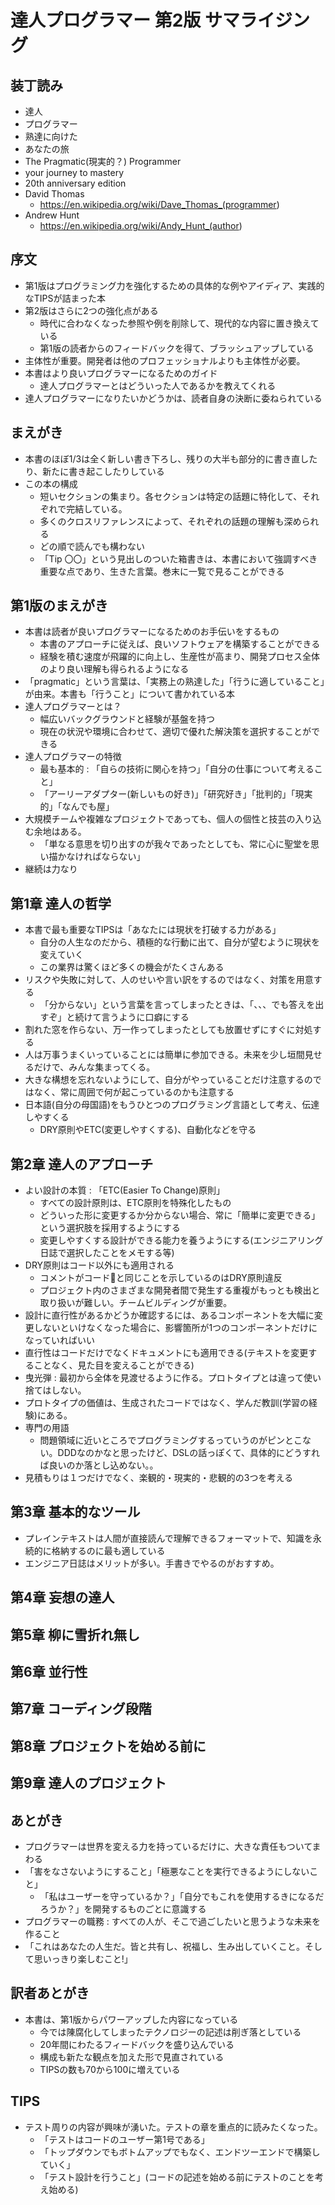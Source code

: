 # 達人プログラマー 第2版 サマライジング

## 装丁読み

- 達人
- プログラマー
- 熟達に向けた
- あなたの旅
- The Pragmatic(現実的？) Programmer
- your journey to mastery
- 20th anniversary edition
- David Thomas
  - <https://en.wikipedia.org/wiki/Dave_Thomas_(programmer>)
- Andrew Hunt
  - <https://en.wikipedia.org/wiki/Andy_Hunt_(author>)

## 序文

- 第1版はプログラミング力を強化するための具体的な例やアイディア、実践的なTIPSが詰まった本
- 第2版はさらに2つの強化点がある
  - 時代に合わなくなった参照や例を削除して、現代的な内容に置き換えている
  - 第1版の読者からのフィードバックを得て、ブラッシュアップしている
- 主体性が重要。開発者は他のプロフェッショナルよりも主体性が必要。
- 本書はより良いプログラマーになるためのガイド
  - 達人プログラマーとはどういった人であるかを教えてくれる
- 達人プログラマーになりたいかどうかは、読者自身の決断に委ねられている

## まえがき

- 本書のほぼ1/3は全く新しい書き下ろし、残りの大半も部分的に書き直したり、新たに書き起こしたりしている
- この本の構成
  - 短いセクションの集まり。各セクションは特定の話題に特化して、それぞれで完結している。
  - 多くのクロスリファレンスによって、それぞれの話題の理解も深められる
  - どの順で読んでも構わない
  - 「Tip 〇〇」という見出しのついた箱書きは、本書において強調すべき重要な点であり、生きた言葉。巻末に一覧で見ることができる

## 第1版のまえがき

- 本書は読者が良いプログラマーになるためのお手伝いをするもの
  - 本書のアプローチに従えば、良いソフトウェアを構築することができる
  - 経験を積む速度が飛躍的に向上し、生産性が高まり、開発プロセス全体のより良い理解も得られるようになる
- 「pragmatic」という言葉は、「実務上の熟達した」「行うに適していること」が由来。本書も「行うこと」について書かれている本
- 達人プログラマーとは？
  - 幅広いバックグラウンドと経験が基盤を持つ
  - 現在の状況や環境に合わせて、適切で優れた解決策を選択することができる
- 達人プログラマーの特徴
  - 最も基本的 : 「自らの技術に関心を持つ」「自分の仕事について考えること」
  - 「アーリーアダプター(新しいもの好き)」「研究好き」「批判的」「現実的」「なんでも屋」
- 大規模チームや複雑なプロジェクトであっても、個人の個性と技芸の入り込む余地はある。
  - 「単なる意思を切り出すのが我々であったとしても、常に心に聖堂を思い描かなければならない」
- 継続は力なり

## 第1章 達人の哲学

- 本書で最も重要なTIPSは「あなたには現状を打破する力がある」
  - 自分の人生なのだから、積極的な行動に出て、自分が望むように現状を変えていく
  - この業界は驚くほど多くの機会がたくさんある
- リスクや失敗に対して、人のせいや言い訳をするのではなく、対策を用意する
  - 「分からない」という言葉を言ってしまったときは、「、、、でも答えを出すぞ」と続けて言うように口癖にする
- 割れた窓を作らない、万一作ってしまったとしても放置せずにすぐに対処する
- 人は万事うまくいっていることには簡単に参加できる。未来を少し垣間見せるだけで、みんな集まってくる。
- 大きな構想を忘れないようにして、自分がやっていることだけ注意するのではなく、常に周囲で何が起こっているのかも注意する
- 日本語(自分の母国語)をもうひとつのプログラミング言語として考え、伝達しやすくる
  - DRY原則やETC(変更しやすくする)、自動化などを守る

## 第2章 達人のアプローチ

- よい設計の本質 : 「ETC(Easier To Change)原則」
  - すべての設計原則は、ETC原則を特殊化したもの
  - どういった形に変更するか分からない場合、常に「簡単に変更できる」という選択肢を採用するようにする
  - 変更しやすくする設計ができる能力を養うようにする(エンジニアリング日誌で選択したことをメモする等)
- DRY原則はコード以外にも適用される
  - コメントがコードと同じことを示しているのはDRY原則違反
  - プロジェクト内のさまざまな開発者間で発生する重複がもっとも検出と取り扱いが難しい。チームビルディングが重要。
- 設計に直行性があるかどうか確認するには、あるコンポーネントを大幅に変更しないといけなくなった場合に、影響箇所が1つのコンポーネントだけになっていればいい
- 直行性はコードだけでなくドキュメントにも適用できる(テキストを変更することなく、見た目を変えることができる)
- 曳光弾 : 最初から全体を見渡せるように作る。プロトタイプとは違って使い捨てはしない。
- プロトタイプの価値は、生成されたコードではなく、学んだ教訓(学習の経験)にある。
- 専門の用語
  - 問題領域に近いところでプログラミングするっていうのがピンとこない。DDDなのかなと思ったけど、DSLの話っぽくて、具体的にどうすれば良いのか落とし込めない。。
- 見積もりは１つだけでなく、楽観的・現実的・悲観的の3つを考える

## 第3章 基本的なツール

- プレインテキストは人間が直接読んで理解できるフォーマットで、知識を永続的に格納するのに最も適している
- エンジニア日誌はメリットが多い。手書きでやるのがおすすめ。

## 第4章 妄想の達人

## 第5章 柳に雪折れ無し

## 第6章 並行性

## 第7章 コーディング段階

## 第8章 プロジェクトを始める前に

## 第9章 達人のプロジェクト

## あとがき

- プログラマーは世界を変える力を持っているだけに、大きな責任もついてまわる
- 「害をなさないようにすること」「極悪なことを実行できるようにしないこと」
  - 「私はユーザーを守っているか？」「自分でもこれを使用するきになるだろうか？」を開発するものごとに意識する
- プログラマーの職務 : すべての人が、そこで過ごしたいと思うような未来を作ること
- 「これはあなたの人生だ。皆と共有し、祝福し、生み出していくこと。そして思いっきり楽しむこと!」

## 訳者あとがき

- 本書は、第1版からパワーアップした内容になっている
  - 今では陳腐化してしまったテクノロジーの記述は削ぎ落としている
  - 20年間にわたるフィードバックを盛り込んでいる
  - 構成も新たな観点を加えた形で見直されている
  - TIPSの数も70から100に増えている

## TIPS

- テスト周りの内容が興味が湧いた。テストの章を重点的に読みたくなった。
  - 「テストはコードのユーザー第1号である」
  - 「トップダウンでもボトムアップでもなく、エンドツーエンドで構築していく」
  - 「テスト設計を行うこと」(コードの記述を始める前にテストのことを考え始める)
